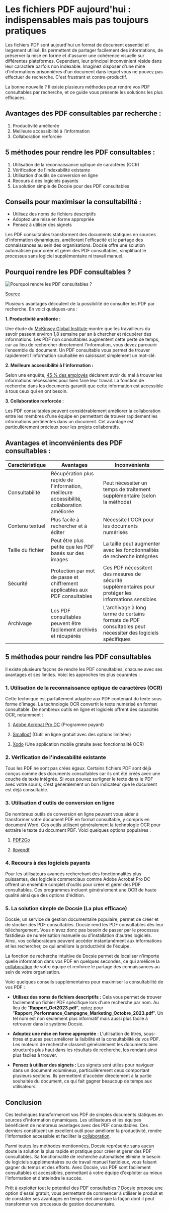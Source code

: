 # Les fichiers PDF aujourd'hui : indispensables mais pas toujours pratiques

Les fichiers PDF sont aujourd'hui un format de document essentiel et largement utilisé. Ils permettent de partager facilement des informations, de préserver la mise en forme et d'assurer une cohérence visuelle sur différentes plateformes. Cependant, leur principal inconvénient réside dans leur caractère parfois non indexable. Imaginez disposer d'une mine d'informations prisonnières d'un document dans lequel vous ne pouvez pas effectuer de recherche. C'est frustrant et contre-productif.

La bonne nouvelle ? Il existe plusieurs méthodes pour rendre vos PDF consultables par recherche, et ce guide vous présente les solutions les plus efficaces.

## Avantages des PDF consultables par recherche :

1. Productivité améliorée
2. Meilleure accessibilité à l'information
3. Collaboration renforcée

## 5 méthodes pour rendre les PDF consultables :

1. Utilisation de la reconnaissance optique de caractères (OCR)
2. Vérification de l'indexabilité existante
3. Utilisation d'outils de conversion en ligne
4. Recours à des logiciels payants
5. La solution simple de Docsie pour des PDF consultables

## Conseils pour maximiser la consultabilité :

- Utilisez des noms de fichiers descriptifs
- Adoptez une mise en forme appropriée
- Pensez à utiliser des signets

Les PDF consultables transforment des documents statiques en sources d'information dynamiques, améliorant l'efficacité et le partage des connaissances au sein des organisations. Docsie offre une solution automatisée pour créer et gérer des PDF consultables, simplifiant le processus sans logiciel supplémentaire ni travail manuel.


## Pourquoi rendre les PDF consultables ?

![Pourquoi rendre les PDF consultables ?](https://cdn.docsie.io/workspace_PfNzfGj3YfKKtTO4T/doc_QiqgSuNoJpspcExF3/file_jlxXevoHVgfgPUm19/image1.png)

[Source](https://artificio.ai/product/search-pdf)

Plusieurs avantages découlent de la possibilité de consulter les PDF par recherche. En voici quelques-uns :

**1. Productivité améliorée :**

Une étude du [McKinsey Global Institute](https://www.mckinsey.com/industries/technology-media-and-telecommunications/our-insights/the-social-economy) montre que les travailleurs du savoir passent environ 1,8 semaine par an à chercher et récupérer des informations. Les PDF non consultables augmentent cette perte de temps, car au lieu de rechercher directement l'information, vous devez parcourir l'ensemble du document. Un PDF consultable vous permet de trouver rapidement l'information souhaitée en saisissant simplement un mot-clé.

**2. Meilleure accessibilité à l'information :**

Selon une enquête, [45 % des employés](https://investor.manpowergroup.com/news-releases/news-release-details/talent-shortages-record-high-45-employers-around-world-report) déclarent avoir du mal à trouver les informations nécessaires pour bien faire leur travail. La fonction de recherche dans les documents garantit que cette information est accessible à tous ceux qui en ont besoin.

**3. Collaboration renforcée :**

Les PDF consultables peuvent considérablement améliorer la collaboration entre les membres d'une équipe en permettant de trouver rapidement les informations pertinentes dans un document. Cet avantage est particulièrement précieux pour les projets collaboratifs.

## Avantages et inconvénients des PDF consultables :

|Caractéristique|Avantages|Inconvénients|
|-|-|-|
|Consultabilité|Récupération plus rapide de l'information, meilleure accessibilité, collaboration améliorée|Peut nécessiter un temps de traitement supplémentaire (selon la méthode)|
|Contenu textuel|Plus facile à rechercher et à éditer|Nécessite l'OCR pour les documents numérisés|
|Taille du fichier|Peut être plus petite que les PDF basés sur des images|La taille peut augmenter avec les fonctionnalités de recherche intégrées|
|Sécurité|Protection par mot de passe et chiffrement applicables aux PDF consultables|Ces PDF nécessitent des mesures de sécurité supplémentaires pour protéger les informations sensibles|
|Archivage|Les PDF consultables peuvent être facilement archivés et récupérés|L'archivage à long terme de certains formats de PDF consultables peut nécessiter des logiciels spécifiques|
 

## 5 méthodes pour rendre les PDF consultables

Il existe plusieurs façons de rendre les PDF consultables, chacune avec ses avantages et ses limites. Voici les approches les plus courantes :

### 1. Utilisation de la reconnaissance optique de caractères (OCR)
Cette technique est parfaitement adaptée aux PDF contenant du texte sous forme d'image. La technologie OCR convertit le texte numérisé en format consultable. De nombreux outils en ligne et logiciels offrent des capacités OCR, notamment :

1. [Adobe Acrobat Pro DC](https://www.adobe.com/es_eu/acrobat/acrobat-pro.html) (Programme payant)

2. [Smallpdf](https://smallpdf.com/) (Outil en ligne gratuit avec des options limitées)

3. [Xodo](https://xodo.com/) (Une application mobile gratuite avec fonctionnalité OCR)

 

### 2. Vérification de l'indexabilité existante
Tous les PDF ne sont pas créés égaux. Certains fichiers PDF sont déjà conçus comme des documents consultables car ils ont été créés avec une couche de texte intégrée. Si vous pouvez surligner le texte dans le PDF avec votre souris, c'est généralement un bon indicateur que le document est déjà consultable.

### 3. Utilisation d'outils de conversion en ligne

De nombreux outils de conversion en ligne peuvent vous aider à transformer votre document PDF en format consultable, y compris en document Word. Ces outils utilisent généralement la technologie OCR pour extraire le texte du document PDF. Voici quelques options populaires :

1. [PDF2Go](https://www.pdf2go.com/)

2. [Ilovepdf](https://www.ilovepdf.com/)

 

### 4. Recours à des logiciels payants

Pour les utilisateurs avancés recherchant des fonctionnalités plus puissantes, des logiciels commerciaux comme Adobe Acrobat Pro DC offrent un ensemble complet d'outils pour créer et gérer des PDF consultables. Ces programmes incluent généralement une OCR de haute qualité ainsi que des options d'édition.

### 5. La solution simple de Docsie (La plus efficace)

Docsie, un service de gestion documentaire populaire, permet de créer et de stocker des PDF consultables. Docsie rend les PDF consultables dès leur téléchargement. Vous n'avez donc pas besoin de passer par le processus fastidieux de numérisation manuelle ou d'installation d'autres logiciels. Ainsi, vos collaborateurs peuvent accéder instantanément aux informations et les rechercher, ce qui améliore la productivité de l'équipe.

La fonction de recherche intuitive de Docsie permet de localiser n'importe quelle information dans vos PDF en quelques secondes, ce qui améliore la [collaboration](https://site.docsie.io/centralized-team-collaboration-and-project-management) de votre équipe et renforce le partage des connaissances au sein de votre organisation.

Voici quelques conseils supplémentaires pour maximiser la consultabilité de vos PDF :

* **Utilisez des noms de fichiers descriptifs :** Cela vous permet de trouver facilement un fichier PDF spécifique lors d'une recherche par nom. Au lieu de "**Rapport_Oct2023.pdf**", optez pour "**Rapport_Performance_Campagne_Marketing_Octobre_2023.pdf**". Un tel nom est non seulement plus informatif mais aussi plus facile à retrouver dans le système Docsie.

* **Adoptez une mise en forme appropriée** : L'utilisation de titres, sous-titres et puces peut améliorer la lisibilité et la consultabilité de vos PDF. Les moteurs de recherche classent généralement les documents bien structurés plus haut dans les résultats de recherche, les rendant ainsi plus faciles à trouver.

* **Pensez à utiliser des signets :** Les signets sont utiles pour naviguer dans un document volumineux, particulièrement ceux comportant plusieurs sections. Ils permettent d'accéder directement à la partie souhaitée du document, ce qui fait gagner beaucoup de temps aux utilisateurs.

## Conclusion

Ces techniques transformeront vos PDF de simples documents statiques en sources d'information dynamiques. Les utilisateurs et les équipes bénéficient de nombreux avantages avec des PDF consultables. Ces derniers constituent un excellent outil pour améliorer la productivité, rendre l'information accessible et faciliter la [collaboration](https://site.docsie.io/documentation-collaboration-software).

Parmi toutes les méthodes mentionnées, Docsie représente sans aucun doute la solution la plus rapide et pratique pour créer et gérer des PDF consultables. Sa fonctionnalité de recherche automatisée élimine le besoin de logiciels supplémentaires ou de travail manuel fastidieux, vous faisant gagner du temps et des efforts. Avec Docsie, vos PDF sont facilement consultables et accessibles, permettant à votre équipe d'exploiter au mieux l'information et d'atteindre le succès.

Prêt à exploiter tout le potentiel des PDF consultables ? [Docsie](https://www.docsie.io/) propose une option d'essai gratuit, vous permettant de commencer à utiliser le produit et de constater ses avantages en temps réel ainsi que la façon dont il peut transformer vos processus de gestion documentaire.